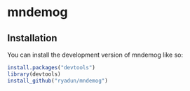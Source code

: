 
# mndemog

<!-- badges: start -->
<!-- badges: end -->

## Installation

You can install the development version of mndemog like so:

``` r
install.packages("devtools")
library(devtools)
install_github("ryadun/mndemog")
```
